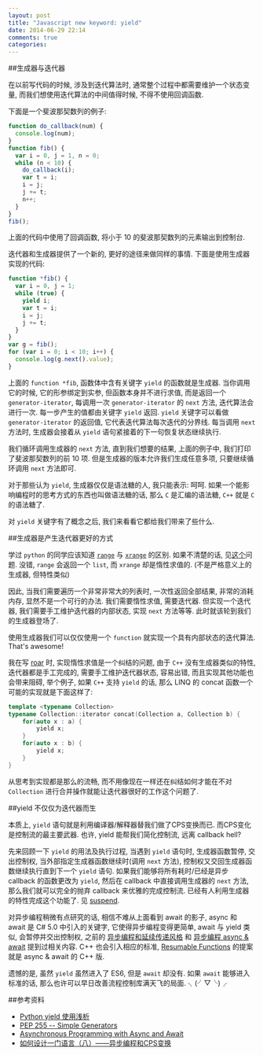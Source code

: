 ```yaml
---
layout: post
title: "Javascript new keyword: yield"
date: 2014-06-29 22:14
comments: true
categories: 
---
```


##生成器与迭代器

在以前写代码的时候, 涉及到迭代算法时, 通常整个过程中都需要维护一个状态变量, 而我们想使用迭代算法的中间值得时候, 不得不使用回调函数. 

下面是一个斐波那契数列的例子:

```js
function do_callback(num) {
  console.log(num);
}
function fib() {
  var i = 0, j = 1, n = 0;
  while (n < 10) {
    do_callback(i);
    var t = i;
    i = j;
    j += t;
    n++;
  }
}
fib();
```

上面的代码中使用了回调函数, 将小于 10 的斐波那契数列的元素输出到控制台.

迭代器和生成器提供了一个新的, 更好的途径来做同样的事情. 下面是使用生成器实现的代码:

```js
function *fib() {
  var i = 0, j = 1;
  while (true) {
    yield i;
    var t = i;
    i = j;
    j += t;
  }
}
var g = fib();
for (var i = 0; i < 10; i++) {
  console.log(g.next().value);
}
```

上面的 `function *fib`, 函数体中含有关键字 `yield` 的函数就是生成器. 当你调用它的时候, 它的形参绑定到实参, 但函数本身并不进行求值, 而是返回一个 `generator-iterator`, 每调用一次 `generator-iterator` 的 `next` 方法, 迭代算法会进行一次. 每一步产生的值都由关键字 `yield` 返回. `yield` 关键字可以看做 `generator-iterator` 的返回值, 它代表迭代算法每次迭代的分界线. 每当调用 `next` 方法时, 生成器会接着从 `yield` 语句紧接着的下一句恢复状态继续执行.

我们循环调用生成器的 `next` 方法, 直到我们想要的结果, 上面的例子中, 我们打印了斐波那契数列的前 10 项. 但是生成器的版本允许我们生成任意多项, 只要继续循环调用 `next` 方法即可.


对于那些认为 `yield`, 生成器仅仅是语法糖的人, 我只能表示: 呵呵. 如果一个能影响编程时的思考方式的东西也叫做语法糖的话, 那么 `C` 是汇编的语法糖, `C++` 就是 `C` 的语法糖了.

对 `yield` 关键字有了概念之后, 我们来看看它都给我们带来了些什么. 


##生成器是产生迭代器更好的方式

学过 `python` 的同学应该知道 [`range`][range] 与 [`xrange`][xrange] 的区别. 如果不清楚的话, 见[这个][00]问题. 没错, `range` 会返回一个 `list`, 而 `xrange` 却是惰性求值的. (不是严格意义上的生成器, 但特性类似)

因此, 当我们需要遍历一个非常非常大的列表时, 一次性返回全部结果, 非常的消耗内存, 显然不是一个可行的办法. 我们需要惰性求值, 需要迭代器. 但实现一个迭代器, 我们需要手工维护迭代器的内部状态, 实现 `next` 方法等等. 此时就该轮到我们的生成器登场了.

使用生成器我们可以仅仅使用一个 `function` 就实现一个具有内部状态的迭代算法. That's awesome!

我在写 [roar][roar] 时, 实现惰性求值是一个纠结的问题, 由于 `C++` 没有生成器类似的特性, 迭代器都是手工完成的, 需要手工维护迭代器状态, 容易出错, 而且实现其他功能也会带来阻碍, 举个例子, 如果 `C++` 支持 `yield` 的话, 那么 LINQ 的 concat 函数一个可能的实现就是下面这样了:

```cpp
template <typename Collection>
typename Collection::iterator concat(Collection a, Collection b) {
	for(auto x : a) {
		yield x;
	}
	for(auto x : b) {
		yield x;
	}
}
```

从思考到实现都是那么的流畅, 而不用像现在一样还在纠结如何才能在不对 `Collection` 进行合并操作就能让迭代器很好的工作这个问题了.


##yield 不仅仅为迭代器而生

本质上, `yield` 语句就是利用编译器/解释器替我们做了CPS变换而已. 而CPS变化是控制流的最主要武器. 也许, yield 能帮我们简化控制流, 远离 callback hell? 

先来回顾一下 `yield` 的用法及执行过程, 当遇到 `yield` 语句时, 生成器函数暂停, 交出控制权, 当外部指定生成器函数继续时(调用 `next` 方法), 控制权又交回生成器函数继续执行直到下一个 `yield` 语句. 如果我们能够将所有耗时/已经是异步 callback 的函数更改为 `yield`, 然后在 callback 中直接调用生成器的 `next` 方法, 那么我们就可以完全的抛弃 callback 来优雅的完成控制流. 已经有人利用生成器的特性完成这个功能了. 见 [suspend][suspend].

对异步编程稍微有点研究的话, 相信不难从上面看到 await 的影子, async 和 await 是 C# 5.0 中引入的关键字, 它使得异步编程变得更简单, await 与 yield 类似, 会暂停并交出控制权, 之前的 [异步编程和延续传递风格][cps] 和 [异步编程 async & await][async&await] 提到过相关内容. C++ 也会引入相应的标准, [Resumable Functions][RF] 的提案就是 async & await 的 C++ 版.

遗憾的是, 虽然 `yield` 虽然进入了 ES6, 但是 `await` 却没有. 如果 `await` 能够进入标准的话, 那么也许可以早日改善流程控制库满天飞的局面. ╮(╯▽╰)╭

  [00]: http://stackoverflow.com/questions/94935/what-is-the-difference-between-range-and-xrange
  [range]: https://docs.python.org/2/library/functions.html#range
  [xrange]: https://docs.python.org/2/library/functions.html#xrange
  [roar]: http://blog.bitdewy.me/roar/
  [suspend]: https://github.com/jmar777/suspend
  [cps]: http://blog.bitdewy.me/blog/2013/12/23/cps-async/
  [async&await]: http://blog.bitdewy.me/blog/2013/08/20/async-and-await/
  [RF]: http://www.open-std.org/jtc1/sc22/wg21/docs/papers/2013/n3650.pdf

##参考资料
- [Python yield 使用浅析](http://www.ibm.com/developerworks/cn/opensource/os-cn-python-yield/)
- [PEP 255 -- Simple Generators](http://legacy.python.org/dev/peps/pep-0255/)
- [Asynchronous Programming with Async and Await](http://msdn.microsoft.com/en-us/library/hh191443.aspx)
- [如何设计一门语言（八）——异步编程和CPS变换](http://www.cppblog.com/vczh/archive/2013/07/27/202154.html)
